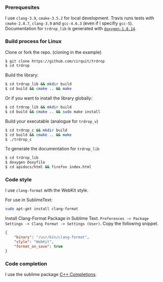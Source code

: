 ### Prerequesites

I use `clang-3.9`, `cmake-3.5.2` for local development. Travis runs tests with `cmake-2.8.7`, `clang-3.9` and `gcc-4.6.3` (even if I specifiy `gcc-5`). Documentation for `trdrop_lib` is generated with [`doxygen-1.8.14`](http://www.stack.nl/~dimitri/doxygen/download.html).

### Build process for Linux

Clone or fork the repo. (cloning in the example)
```bash
$ git clone https://github.com/cirquit/trdrop
$ cd trdrop
```

Build the library:
```bash
$ cd trdrop_lib && mkdir build
$ cd build && cmake .. && make
```

Or if you want to install the library globally:
```bash
$ cd trdrop_lib && mkdir build
$ cd build && cmake .. && sudo make install
```

Build your executable (analogue for `trdrop_v`)
```bash
$ cd trdrop_c && mkdir build
$ cd build && cmake .. && make
$ ./trdrop_c
```

To generate the documentation for `trdrop_lib`
```bash
$ cd trdrop_lib
$ doxygen Doxyfile
$ cd apidocs/html && firefox index.html
```

### Code style

I use `clang-format` with the WebKit style. 

For use in SublimeText:

```bash
sudo apt-get install clang-format
```
Install Clang-Format Package in Sublime Text. `Preferences -> Package Settings -> Clang Format -> Settings (User)`. Copy the following snippet.
```json
{
    "binary": "/usr/bin/clang-format",
    "style": "WebKit",
    "format_on_save": true
}
```

### Code completion

I use the sublime package [C++ Completions](https://github.com/tushortz/CPP-Completions). 